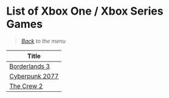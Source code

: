 # List of Xbox One / Xbox Series Games


> *[Back](../games.md) to the menu*

| Title | 
| --- |
| [Borderlands 3](https://fr.wikipedia.org/wiki/Borderlands_3) |
| [Cyberpunk 2077](https://fr.wikipedia.org/wiki/Cyberpunk_2077) |
| [The Crew 2](https://fr.wikipedia.org/wiki/The_Crew_2) |
